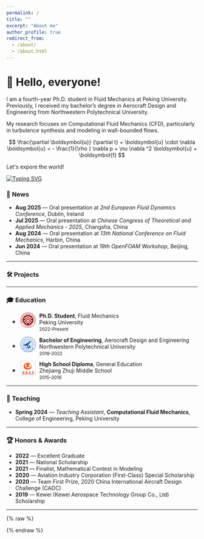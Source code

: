 ```yaml
---
permalink: /
title: ""
excerpt: "About me"
author_profile: true
redirect_from: 
  - /about/
  - /about.html
---
```


# 👋 **Hello, everyone!**

I am a fourth-year Ph.D. student in Fluid Mechanics at Peking University.
Previously, I received my bachelor’s degree in Aerocraft Design and Engineering from Northwestern Polytechnical University.

My research focuses on Computational Fluid Mechanics (CFD), particularly in turbulence synthesis and modeling in wall-bounded flows.

$$
\frac{\partial \boldsymbol{u}}
  {\partial t}  + 
  \boldsymbol{u} \cdot   \nabla \boldsymbol{u} = - \frac{1}{\rho } \nabla  p + \nu \nabla ^2 \boldsymbol{u} + \boldsymbol{f}
$$

Let's expore the world!

<a href="https://git.io/typing-svg"><img src="https://readme-typing-svg.demolab.com?font=Fira+Code&size=16&duration=2500&pause=100&color=002FA7&width=435&lines=print+*%2C+%22Hello+World!%22;git+commit+-m+%22c'est+la+vie%22" alt="Typing SVG" /></a>

### 📰 **News**

- **Aug 2025** — Oral presentation at *2nd European Fluid Dynamics Conference*, Dublin, Ireland
- **Jul 2025** — Oral presentation at *Chinese Congress of Theoretical and Applied Mechanics - 2025*, Changsha, China
- **Aug 2024** — Oral presentation at *13th National Conference on Fluid Mechanics*, Harbin, China
- **Jun 2024** — Oral presentation at *19th OpenFOAM Workshop*, Beijing, China  

---

### 🛠️ **Projects**



---

### 🎓 **Education**

<style>
  .edu-list {
    margin-left: 0.6em; /* 与 markdown 列表缩进匹配 */
  }
  .edu-item {
    display: flex;
    align-items: flex-start;
    margin-bottom: 0.8rem;
  }
  .edu-bullet {
    width: 1.0em;  /* bullet宽度与markdown一致 */
    text-align: center;
    font-size: 1.6em; /* 控制圆点大小 */
    line-height: 1.5;
    color: #444; /* 稍微灰一点 */
    margin-top: 0.3em; /* 微调垂直位置 */
  }
  .edu-logo {
    width: 40px;
    height: 40px;
    margin: 0 10px 0 6px; /* 与文字保持间距 */
  }
</style>

<div class="edu-list">
  <div class="edu-item">
    <div class="edu-bullet">•</div>
    <img class="edu-logo" src="/images/pku_logo.png" alt="Peking University">
    <div>
      <strong>Ph.D. Student</strong>, Fluid Mechanics<br>
      Peking University<br>
      <small>2022–Present</small>
    </div>
  </div>

  <div class="edu-item">
    <div class="edu-bullet">•</div>
    <img class="edu-logo" src="/images/nwpu_logo.png" alt="Northwestern Polytechnical University">
    <div>
      <strong>Bachelor of Engineering</strong>, Aerocraft Design and Engineering<br>
      Northwestern Polytechnical University<br>
      <small>2018–2022</small>
    </div>
  </div>

  <div class="edu-item">
    <div class="edu-bullet">•</div>
    <img class="edu-logo" src="/images/zjzj_logo.png" alt="Zhejiang Zhuji Middle School">
    <div>
      <strong>High School Diploma</strong>, General Education<br>
      Zhejiang Zhuji Middle School<br>
      <small>2015–2018</small>
    </div>
  </div>
</div>


---

### 📘 **Teaching**

- **Spring 2024** — *Teaching Assistant*, **Computational Fluid Mechanics**, College of Engineering, Peking University

---

### 🏆 **Honors & Awards**

- **2022** — Excellent Graduate
- **2021** — National Scholarship
- **2021** — Finalist, Mathematical Contest in Modeling
- **2020** — Aviation Industry Corporation (First-Class) Special Scholarship
- **2020** — Team First Prize, 2020 China International Aircraft Design Challenge (CADC)
- **2019** — Kewei (Kewei Aerospace Technology Group Co., Ltd) Scholarship

---

<p id="localtime" style="font-size:0.9em; color:gray;"></p>
<script>
(function () {
  function updateTime() {
    try {
      const now = new Date();
      const options = {
        timeZone: 'Asia/Shanghai',
        hour12: false,
        weekday: 'short',
        year: 'numeric',
        month: 'short',
        day: 'numeric',
        hour: '2-digit',
        minute: '2-digit',
        second: '2-digit'
      };
      const timeString = now.toLocaleString('en-US', options);
      var el = document.getElementById('localtime');
      if (el) el.textContent = '🕒 Local time: ' + timeString;
    } catch (e) {
      // 少数极旧浏览器不支持 timeZone 参数：退化到本地时间
      var el = document.getElementById('localtime');
      if (el) el.textContent = '🕒 Local time: ' + new Date().toLocaleString();
    }
  }
  if (document.readyState === 'loading') {
    document.addEventListener('DOMContentLoaded', function() {
      updateTime();
      setInterval(updateTime, 1000);
    });
  } else {
    updateTime();
    setInterval(updateTime, 1000);
  }
})();
</script>

{% raw %}
<div id="clustrmaps-widget" style="width:100%;margin:0.5rem 0;">
  <script id="clustrmaps"
          src="https://cdn.clustrmaps.com/map_v2.js?d=iqd9kZ8IQ98udYDlxAuY6xF5gSJe3u_aF6WZy-8p0LU&cl=ffffff&w=a&t=tt"
          async></script>
</div>
{% endraw %}
